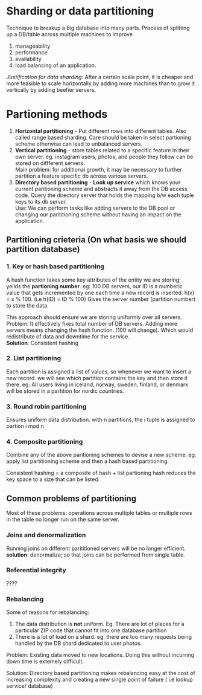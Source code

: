 # Sharding or data partitioning
Technique to breakup a big database into many parts.
Process of splitting up a DB/table across multiple machines to improve
1. manageability
2. performance
3. availability
4. load balancing of an application.

_Justification for data sharding_: After a certain scale point, it is cheaper and more feasible to scale horizontally by adding more machines than to grow it vertically by adding beefier servers.

# Partioning methods 
1. **Horizontal partitioning**  - Put different rows into different tables. Also called range based sharding. Care should be taken in select partioning scheme otherwise can lead to unbalanced servers.
2. **Vertical partitioning** - store tables related to a specific feature in their own server. eg. instagram users, photos, and people they follow can be stored on diffferent servers.<br> Main problem: for additional growth, it may be necessary to further partition a feature specific db across various servers.
3. **Directory based partitioning** - **Look up service** which knows your current paritioning scheme and abstracts it away from the DB access code. Query the directory server that holds the mapping b/w each tuple keys to its db server.<br>
 Use: We can perform tasks like adding servers to the DB pool or changing our parititioning scheme without having an impact on the application.

## Partitioning crieteria (On what basis we should partition database)

### 1. Key or hash based partitioning
A hash function takes some key attributes of the entity we are storing; yeilds the **partioning number**. 
eg: 
100 DB servers, our ID is a numberic value that gets incremented by one each time a new record is inserted. 
h(x) = x %  100. (i.e h(ID) = ID % 100)
Gives the server number (partition number) to store the data.

This approach should ensure we are storing uniformly over all servers. <br>
Problem: It effectively fixes total number of DB servers. Adding more servers means changing the hash function. (100 will change). Which would redistribute of data and downtime for the service.<br>
**Solution**: Consistent hashing

### 2. List partitioning
Each partition is assigned a list of values, so whenever we want to insert a new record. we will see which partition contains the key and then store it there.
eg: All users living in iceland, norway, sweden, finland, or denmark will be stored in a partition for nordic countries.

### 3. Round robin partitioning
Ensures uniform data distribution. with n partitions, the i tuple is assigned to partion i mod n

### 4. Composite partitioning
Combine any of the above paritioning schemes to devise a new scheme. 
eg: apply list partitioning scheme and then a hash based partitioning. 

Consistent hashing = a composite of hash + list partioning 
hash reduces the key space to a size that can be listed. 

## Common problems of partitioning
Most of these problems: operations across multiple tables or multiple rows in the table no longer run on the same server.

### Joins and denormalization
Running joins on different parititioned servers will be no longer efficient.<br>
**solution**: denormalize; so that joins can be performed from single table.

### Referential integrity
????

### Rebalancing
Some of reasons for rebalancing:
1. The data distribution is **not** uniform. Eg. There are lot of places for a particular ZIP code that cannot fit into one database partition
2. There is a lot of load on a shard. eg. there are too many requests being handled by the DB shard dedicated to user photos.

Problem: Existing data moved to new locations. Doing this without incurring down time is extemely difficult.

Solution: Directory based partitioning makes rebalancing easy at the cost of increasing complexity and creating a new single point of failure ( i.e lookup service/ database)

